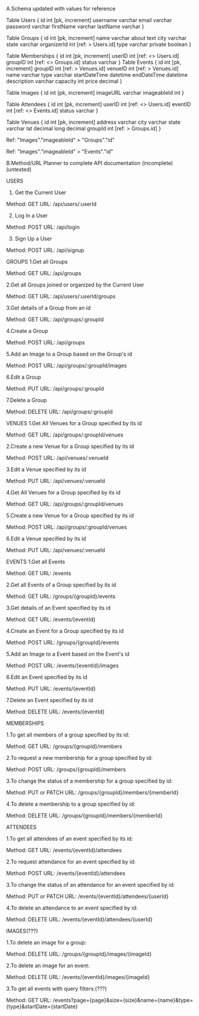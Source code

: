 A.Schema updated with values for reference

Table Users {
  id int [pk, increment]
  username varchar
  email varchar
  password varchar
  firstName varchar
  lastName varchar
}

Table Groups {
  id int [pk, increment]
  name varchar
  about text
  city varchar
  state varchar
  organizerId int [ref: > Users.id]
  type varchar
  private boolean
}

Table Memberships {
  id int [pk, increment]
  userID int [ref: <> Users.id]
  groupID int [ref: <> Groups.id]
  status varchar 
}
Table Events {
  id int [pk, increment]
  groupID int [ref: > Venues.id]
  venueID int [ref: > Venues.id]
  name varchar
  type varchar 
  startDateTime datetime
  endDateTime datetime
  description varchar
  capacity int 
  price decimal
}

Table Images {
  id int [pk, increment]
  imageURL varchar
  imageableId int
}

Table Attendees {
  id int [pk, increment]
  userID int [ref: <> Users.id]
  eventID int [ref: <> Events.id]
  status varchar 
}

Table Venues {
  id int [pk, increment]
  address varchar
  city varchar
  state varchar
  lat decimal
  long decimal
  groupId int [ref: > Groups.id]
}


Ref: "Images"."imageableId" > "Groups"."id"

Ref: "Images"."imageableId" > "Events"."id"



B.Method/URL Planner to complete API documentation (incomplete)(untested)

USERS

1. Get the Current User

Method: GET
URL: /api/users/:userId

2. Log In a User

Method: POST
URL: /api/login

3. Sign Up a User

Method: POST
URL: /api/signup

GROUPS
1.Get all Groups

Method: GET
URL: /api/groups

2.Get all Groups joined or organized by the Current User

Method: GET
URL: /api/users/:userId/groups

3.Get details of a Group from an id

Method: GET
URL: /api/groups/:groupId

4.Create a Group

Method: POST
URL: /api/groups

5.Add an Image to a Group based on the Group's id

Method: POST
URL: /api/groups/:groupId/images

6.Edit a Group

Method: PUT
URL: /api/groups/:groupId

7.Delete a Group

Method: DELETE
URL: /api/groups/:groupId


VENUES
1.Get All Venues for a Group specified by its id

Method: GET
URL: /api/groups/:groupId/venues

2.Create a new Venue for a Group specified by its id

Method: POST
URL: /api/venues/:venueId

3.Edit a Venue specified by its id

Method: PUT
URL: /api/venues/:venueId

4.Get All Venues for a Group specified by its id

Method: GET
URL: /api/groups/:groupId/venues

5.Create a new Venue for a Group specified by its id

Method: POST
URL: /api/groups/:groupId/venues

6.Edit a Venue specified by its id

Method: PUT
URL: /api/venues/:venueId

EVENTS
1.Get all Events

Method: GET
URL: /events

2.Get all Events of a Group specified by its id

Method: GET
URL: /groups/{groupId}/events

3.Get details of an Event specified by its id

Method: GET
URL: /events/{eventId}

4.Create an Event for a Group specified by its id

Method: POST
URL: /groups/{groupId}/events

5.Add an Image to a Event based on the Event's id

Method: POST
URL: /events/{eventId}/images

6.Edit an Event specified by its id

Method: PUT
URL: /events/{eventId}

7.Delete an Event specified by its id

Method: DELETE
URL: /events/{eventId}

MEMBERSHIPS

1.To get all members of a group specified by its id:

Method: GET
URL: /groups/{groupId}/members

2.To request a new membership for a group specified by id:

Method: POST
URL: /groups/{groupId}/members

3.To change the status of a membership for a group specified by id:

Method: PUT or PATCH
URL: /groups/{groupId}/members/{memberId}

4.To delete a membership to a group specified by id:

Method: DELETE
URL: /groups/{groupId}/members/{memberId}

ATTENDEES

1.To get all attendees of an event specified by its id:

Method: GET
URL: /events/{eventId}/attendees

2.To request attendance for an event specified by id:

Method: POST
URL: /events/{eventId}/attendees

3.To change the status of an attendance for an event specified by id:

Method: PUT or PATCH
URL: /events/{eventId}/attendees/{userId}

4.To delete an attendance to an event specified by id:

Method: DELETE
URL: /events/{eventId}/attendees/{userId}

IMAGES(???)

1.To delete an image for a group:

Method: DELETE
URL: /groups/{groupId}/images/{imageId}

2.To delete an image for an event:

Method: DELETE
URL: /events/{eventId}/images/{imageId}

3.To get all events with query filters:(???)

Method: GET
URL: /events?page={page}&size={size}&name={name}&type={type}&startDate={startDate}



